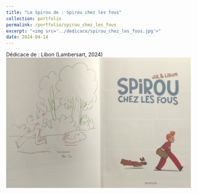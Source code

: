 ```yaml
---
title: "Le Spirou de : Spirou chez les fous"
collection: portfolio
permalink: /portfolio/spirou_chez_les_fous
excerpt: "<img src='../dedicace/spirou_chez_les_fous.jpg'>"
date: 2024-04-14
---
```


Dédicace de : Libon (Lambersart, 2024)
<img src='../dedicace/spirou_chez_les_fous.jpg'>